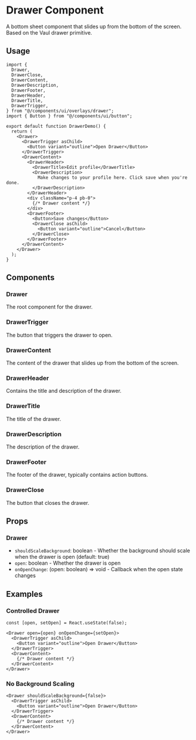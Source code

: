 # Drawer Component

A bottom sheet component that slides up from the bottom of the screen. Based on the Vaul drawer primitive.

## Usage

```tsx
import {
  Drawer,
  DrawerClose,
  DrawerContent,
  DrawerDescription,
  DrawerFooter,
  DrawerHeader,
  DrawerTitle,
  DrawerTrigger,
} from "@/components/ui/overlays/drawer";
import { Button } from "@/components/ui/button";

export default function DrawerDemo() {
  return (
    <Drawer>
      <DrawerTrigger asChild>
        <Button variant="outline">Open Drawer</Button>
      </DrawerTrigger>
      <DrawerContent>
        <DrawerHeader>
          <DrawerTitle>Edit profile</DrawerTitle>
          <DrawerDescription>
            Make changes to your profile here. Click save when you're done.
          </DrawerDescription>
        </DrawerHeader>
        <div className="p-4 pb-0">
          {/* Drawer content */}
        </div>
        <DrawerFooter>
          <Button>Save changes</Button>
          <DrawerClose asChild>
            <Button variant="outline">Cancel</Button>
          </DrawerClose>
        </DrawerFooter>
      </DrawerContent>
    </Drawer>
  );
}
```

## Components

### Drawer

The root component for the drawer.

### DrawerTrigger

The button that triggers the drawer to open.

### DrawerContent

The content of the drawer that slides up from the bottom of the screen.

### DrawerHeader

Contains the title and description of the drawer.

### DrawerTitle

The title of the drawer.

### DrawerDescription

The description of the drawer.

### DrawerFooter

The footer of the drawer, typically contains action buttons.

### DrawerClose

The button that closes the drawer.

## Props

### Drawer

- `shouldScaleBackground`: boolean - Whether the background should scale when the drawer is open (default: true)
- `open`: boolean - Whether the drawer is open
- `onOpenChange`: (open: boolean) => void - Callback when the open state changes

## Examples

### Controlled Drawer

```tsx
const [open, setOpen] = React.useState(false);

<Drawer open={open} onOpenChange={setOpen}>
  <DrawerTrigger asChild>
    <Button variant="outline">Open Drawer</Button>
  </DrawerTrigger>
  <DrawerContent>
    {/* Drawer content */}
  </DrawerContent>
</Drawer>
```

### No Background Scaling

```tsx
<Drawer shouldScaleBackground={false}>
  <DrawerTrigger asChild>
    <Button variant="outline">Open Drawer</Button>
  </DrawerTrigger>
  <DrawerContent>
    {/* Drawer content */}
  </DrawerContent>
</Drawer>
```
